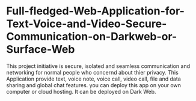 # Full-fledged-Web-Application-for-Text-Voice-and-Video-Secure-Communication-on-Darkweb-or-Surface-Web
This project initiative is secure, isolated and seamless communication and networking for normal people who concernd about thier privacy. This Application provide text, voice note, voice call, video call, file and data sharing and global chat features. you can deploy this app on your own computer or cloud hosting. It can be deployed on Dark Web.

